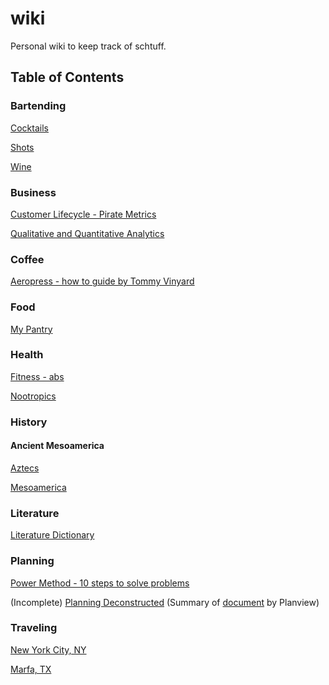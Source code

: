# wiki

Personal wiki to keep track of schtuff.

## Table of Contents

### Bartending

[Cocktails](bartending/cocktails.md)

[Shots](bartending/shots.md)

[Wine](bartending/wine.md)

### Business

[Customer Lifecycle - Pirate Metrics](business/customerlifecycle-piratemetrics.md)

[Qualitative and Quantitative Analytics](business/qualitative-quantitative-analytics.md)

### Coffee

[Aeropress - how to guide by Tommy Vinyard](coffee/aeropress.md)

### Food

[My Pantry](food/mypantry.md)

### Health

[Fitness - abs](health/fitness-abs.md)

[Nootropics](health/nootropics.md)

### History

#### Ancient Mesoamerica

[Aztecs](history/ancientMesoamerica/aztecs.md)

[Mesoamerica](history/ancientMesoamerica/mesoamerica.md)

### Literature

[Literature Dictionary](literature/litdictionary.md)

### Planning

[Power Method - 10 steps to solve problems](planning/powermethod-10steps.md)

(Incomplete) [Planning Deconstructed](planning/planning-deconstructed.md) (Summary of [document](planning/assets/Planning-deconstructed.pdf) by Planview)

### Traveling

[New York City, NY](traveling/nycny.md)

[Marfa, TX](traveling/marfatx.md)

